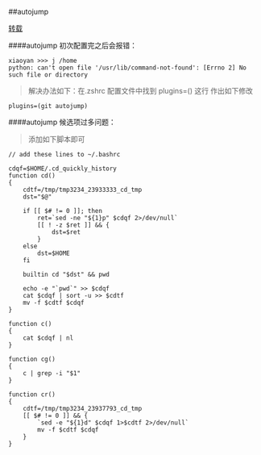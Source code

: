 ##autojump

[转载](http://uecss.com/zsh-brew-autojump-plugins-shell-for-mac.html)

####autojump 初次配置完之后会报错：

	xiaoyan >>> j /home 
	python: can't open file '/usr/lib/command-not-found': [Errno 2] No such file or directory
	

>解决办法如下：在.zshrc 配置文件中找到 plugins=() 这行
作出如下修改

	plugins=(git autojump)
	
	
	
####autojump 候选项过多问题：
	
>添加如下脚本即可
	
	
	// add these lines to ~/.bashrc

	cdqf=$HOME/.cd_quickly_history
	function cd()
	{
    	cdtf=/tmp/tmp3234_23933333_cd_tmp
	    dst="$@"

    	if [[ $# != 0 ]]; then
        	ret=`sed -ne "${1}p" $cdqf 2>/dev/null`
	        [[ ! -z $ret ]] && {
    	        dst=$ret
        	}
	    else
    	    dst=$HOME
	    fi

    	builtin cd "$dst" && pwd

	    echo -e "`pwd`" >> $cdqf
    	cat $cdqf | sort -u >> $cdtf
    	mv -f $cdtf $cdqf
	}

	function c()
	{
    	cat $cdqf | nl
	}

	function cg()
	{
    	c | grep -i "$1"
	}

	function cr()
	{
    	cdtf=/tmp/tmp3234_23937793_cd_tmp
    	[[ $# != 0 ]] && {
        	`sed -e "${1}d" $cdqf 1>$cdtf 2>/dev/null`
        	mv -f $cdtf $cdqf
    	}
	}
